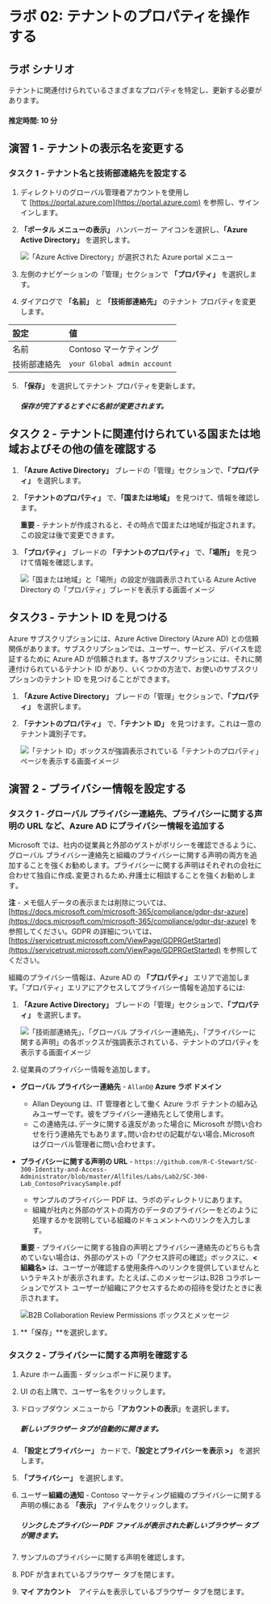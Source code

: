 ﻿---
lab:
    title: '02 - テナントのプロパティを操作する'
    learning path: '01'
    module: 'モジュール 01 – ID 管理ソリューションを実装する'
---

# ラボ 02: テナントのプロパティを操作する

## ラボ シナリオ

テナントに関連付けられているさまざまなプロパティを特定し、更新する必要があります。

#### 推定時間: 10 分

## 演習 1 - テナントの表示名を変更する

### タスク 1 - テナント名と技術部連絡先を設定する

1. ディレクトリのグローバル管理者アカウントを使用して [https://portal.azure.com](https://portal.azure.com) を参照し、サインインします。

2. **「ポータル メニューの表示」** ハンバーガー アイコンを選択し、**「Azure Active Directory」** を選択します。

    ![「Azure Active Directory」が選択された Azure portal メニュー](./media/azure-portal-menu-aad.png)

3. 左側のナビゲーションの「管理」セクションで **「プロパティ」** を選択します。

4. ダイアログで **「名前」** と **「技術部連絡先」** のテナント プロパティを変更します。

| **設定** | **値** |
| :--- | :--- |
| 名前 | Contoso マーケティング |
| 技術部連絡先 | `your Global admin account` |

5. **「保存」** を選択してテナント プロパティを更新します。

      ##### 保存が完了するとすぐに名前が変更されます。

## タスク 2 - テナントに関連付けられている国または地域およびその他の値を確認する

1. **「Azure Active Directory」** ブレードの「管理」セクションで、**「プロパティ」** を選択します。

2. **「テナントのプロパティ」** で、**「国または地域」** を見つけて、情報を確認します。

    **重要** - テナントが作成されると、その時点で国または地域が指定されます。この設定は後で変更できます。

3. **「プロパティ」** ブレードの **「テナントのプロパティ」** で、**「場所」** を見つけて情報を確認します。

    ![「国または地域」と「場所」の設定が強調表示されている Azure Active Directory の「プロパティ」ブレードを表示する画面イメージ](./media/azure-active-directory-properties-country-location.png)

## タスク3 - テナント ID を見つける

Azure サブスクリプションには、Azure Active Directory (Azure AD) との信頼関係があります。サブスクリプションでは、ユーザー、サービス、デバイスを認証するために Azure AD が信頼されます。各サブスクリプションには、それに関連付けられているテナント ID があり、いくつかの方法で、お使いのサブスクリプションのテナント ID を見つけることができます。

1. **「Azure Active Directory」** ブレードの「管理」セクションで、**「プロパティ」** を選択します。

2. **「テナントのプロパティ」** で、**「テナント ID」** を見つけます。これは一意のテナント識別子です。

    ![「テナント ID」ボックスが強調表示されている「テナントのプロパティ」ページを表示する画面イメージ](./media/portal-tenant-id.png)

## 演習 2 - プライバシー情報を設定する

### タスク 1 - グローバル プライバシー連絡先、プライバシーに関する声明の URL など、Azure AD にプライバシー情報を追加する

Microsoft では、社内の従業員と外部のゲストがポリシーを確認できるように、グローバル プライバシー連絡先と組織のプライバシーに関する声明の両方を追加することを強くお勧めします。プライバシーに関する声明はそれぞれの会社に合わせて独自に作成､変更されるため､弁護士に相談することを強くお勧めします｡

   **注** - メモ個人データの表示または削除については、[https://docs.microsoft.com/microsoft-365/compliance/gdpr-dsr-azure](https://docs.microsoft.com/microsoft-365/compliance/gdpr-dsr-azure) を参照してください。GDPR の詳細については、[https://servicetrust.microsoft.com/ViewPage/GDPRGetStarted](https://servicetrust.microsoft.com/ViewPage/GDPRGetStarted) を参照してください。

組織のプライバシー情報は、Azure AD の **「プロパティ」** エリアで追加します。「プロパティ」エリアにアクセスしてプライバシー情報を追加するには:

1. **「Azure Active Directory」** ブレードの「管理」セクションで、**「プロパティ」** を選択します。

    ![「技術部連絡先」、「グローバル プライバシー連絡先」、「プライバシーに関する声明」の各ボックスが強調表示されている、テナントのプロパティを表示する画面イメージ](./media/properties-area.png)

1. 従業員のプライバシー情報を追加します｡

- **グローバル プライバシー連絡先** - `AllanD@` **Azure ラボ ドメイン**
     - Allan Deyoung は、IT 管理者として働く Azure ラボ テナントの組み込みユーザーです。彼をプライバシー連絡先として使用します。
     - この連絡先は､データに関する違反があった場合に Microsoft が問い合わせを行う連絡先でもあります｡問い合わせの記載がない場合､Microsoft はグローバル管理者に問い合わせます｡

- **プライバシーに関する声明の URL** -  `https://github.com/R-C-Stewart/SC-300-Identity-and-Access-Administrator/blob/master/Allfiles/Labs/Lab2/SC-300-Lab_ContosoPrivacySample.pdf`
     - サンプルのプライバシー PDF は、ラボのディレクトリにあります。
     - 組織が社内と外部のゲストの両方のデータのプライバシーをどのように処理するかを説明している組織のドキュメントへのリンクを入力します。

    **重要** - プライバシーに関する独自の声明とプライバシー連絡先のどちらも含めていない場合は、外部のゲストの「アクセス許可の確認」ボックスに、**<組織名\>** は、ユーザーが確認する使用条件へのリンクを提供していませんというテキストが表示されます。たとえば､このメッセージは､B2B コラボレーションでゲスト ユーザーが組織にアクセスするための招待を受けたときに表示されます｡

    ![B2B Collaboration Review Permissions ボックスとメッセージ](./media/active-directory-no-privacy-statement-or-contact.png)

1. **「保存」**を選択します。

### タスク 2 - プライバシーに関する声明を確認する

1. Azure ホーム画面 - ダッシュボードに戻ります。
2. UI の右上隅で、ユーザー名をクリックします。
3. ドロップダウン メニューから「**アカウントの表示**」を選択します。

     ##### 新しいブラウザー タブが自動的に開きます。

4. **「設定とプライバシー」** カードで、**「設定とプライバシーを表示 >」** を選択します。
5. **「プライバシー」** を選択します。
6. ユーザー**組織の通知** - Contoso マーケティング組織のプライバシーに関する声明の横にある **「表示」** アイテムをクリックします。

     ##### リンクしたプライバシー PDF ファイルが表示された新しいブラウザー タブが開きます。

7. サンプルのプライバシーに関する声明を確認します。
8. PDF が含まれているブラウザー タブを閉じます。
9. **マイ アカウント**　アイテムを表示しているブラウザー タブを閉じます。
